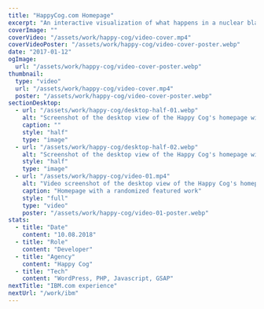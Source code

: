 ```yaml
---
title: "HappyCog.com Homepage"
excerpt: "An interactive visualization of what happens in a nuclear blast, and a flexible system of components for building media-rich longform articles. The Outrider Foundation “envisions a world where people live without fear of nuclear annihilation or climate-induced catastrophe.” To forward this vision, we built a flexible system for creating media-rich longform articles and two custom interactives."
coverImage: ""
coverVideo: "/assets/work/happy-cog/video-cover.mp4"
coverVideoPoster: "/assets/work/happy-cog/video-cover-poster.webp"
date: "2017-01-12"
ogImage:
  url: "/assets/work/happy-cog/video-cover-poster.webp"
thumbnail:
  type: "video"
  url: "/assets/work/happy-cog/video-cover.mp4"
  poster: "/assets/work/happy-cog/video-cover-poster.webp"
sectionDesktop:
  - url: "/assets/work/happy-cog/desktop-half-01.webp"
    alt: "Screenshot of the desktop view of the Happy Cog's homepage with a featured project"
    caption: ""
    style: "half"
    type: "image"
  - url: "/assets/work/happy-cog/desktop-half-02.webp"
    alt: "Screenshot of the desktop view of the Happy Cog's homepage with a featured project"
    style: "half"
    type: "image"
  - url: "/assets/work/happy-cog/video-01.mp4"
    alt: "Video screenshot of the desktop view of the Happy Cog's homepage with a featured project"
    caption: "Homepage with a randomized featured work"
    style: "full"
    type: "video"
    poster: "/assets/work/happy-cog/video-01-poster.webp"
stats:
  - title: "Date"
    content: "10.08.2018"
  - title: "Role"
    content: "Developer"
  - title: "Agency"
    content: "Happy Cog"
  - title: "Tech"
    content: "WordPress, PHP, Javascript, GSAP"
nextTitle: "IBM.com experience"
nextUrl: "/work/ibm"
---
```

